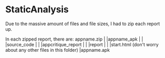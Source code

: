 # StaticAnalysis

Due to the massive amount of files and file sizes, I had to zip each report up.

In each zipped report, there are:
  appname.zip
  |    |appname_apk
  |    |  |source_code
  |    |  |appcritique_report
  |    |  |report
  |    |      |start.html (don't worry about any other files in this folder)
  |appname.apk
